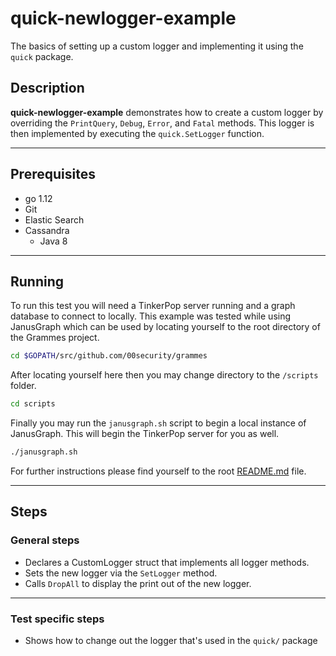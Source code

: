 # quick-newlogger-example

The basics of setting up a custom logger and implementing it using the `quick` package.

## Description

**quick-newlogger-example** demonstrates how to create a custom logger by overriding the `PrintQuery`, `Debug`, `Error`, and `Fatal` methods. This logger is then implemented by executing the `quick.SetLogger` function.

---

## Prerequisites

- go 1.12
- Git
- Elastic Search
- Cassandra
  - Java 8

---

## Running

To run this test you will need a TinkerPop server running and a graph database to connect to locally. This example was tested while using JanusGraph which can be used by locating yourself to the root directory of the Grammes project.

``` sh
cd $GOPATH/src/github.com/00security/grammes
```

After locating yourself here then you may change directory to the `/scripts` folder.

``` sh
cd scripts
```

Finally you may run the `janusgraph.sh` script to begin a local instance of JanusGraph. This will begin the TinkerPop server for you as well.

``` sh
./janusgraph.sh
```

For further instructions please find yourself to the root [README.md](../../README.md) file.

---

## Steps

### General steps

- Declares a CustomLogger struct that implements all logger methods.
- Sets the new logger via the `SetLogger` method.
- Calls `DropAll` to display the print out of the new logger.

---

### Test specific steps

- Shows how to change out the logger that's used in the `quick/` package